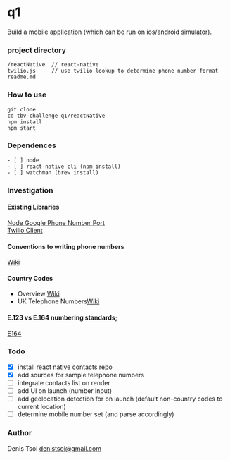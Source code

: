 # q1

Build a mobile application (which can be run on ios/android simulator).

### project directory

    /reactNative  // react-native 
    twilio.js     // use twilio lookup to determine phone number format
    readme.md

### How to use

    git clone 
    cd tbv-challenge-q1/reactNative
    npm install
    npm start

### Dependences

    - [ ] node
    - [ ] react-native cli (npm install)
    - [ ] watchman (brew install)

### Investigation

#### Existing Libraries  
[Node Google Phone Number Port](https://www.npmjs.com/package/libphonenumber)  
[Twilio Client](https://www.npmjs.com/package/twilio)

#### Conventions to writing phone numbers 
[Wiki](https://en.wikipedia.org/wiki/National_conventions_for_writing_telephone_numbers)

#### Country Codes 

- Overview [Wiki](https://en.wikipedia.org/wiki/List_of_country_calling_codes)  
- UK Telephone Numbers[Wiki](https://en.wikipedia.org/wiki/Telephone_numbers_in_the_United_Kingdom)  

#### E.123 vs E.164 numbering standards;

[E164](https://en.wikipedia.org/wiki/E.164)  

### Todo 

- [x] install react native contacts [repo](https://github.com/rt2zz/react-native-contacts)  
- [x] add sources for sample telephone numbers  
- [ ] integrate contacts list on render    
- [ ] add UI on launch (number input)  
- [ ] add geolocation detection for on launch (default non-country codes to current location) 
- [ ] determine mobile number set (and parse accordingly)

### Author
Denis Tsoi <denistsoi@gmail.com>